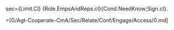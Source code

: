 sec={Limit.Cl} {Role.EmpsAndReps.cl}{Cond.NeedKnow;Sign.cl}.

=[G/Agt-Cooperate-CmA/Sec/Relate/Conf/Engage/Access/0.md]

